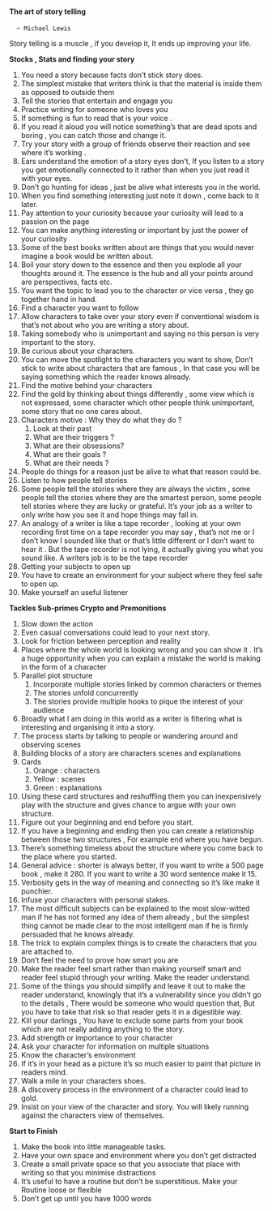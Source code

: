 #### The art of story telling
      ~ Michael Lewis

  Story telling is a muscle , if you develop it,   It ends up improving your life.


**Stocks , Stats and finding your story**

1. You need a story because facts don’t stick story does.
2. The simplest mistake that writers think is that the material is inside them as opposed to outside them 
3. Tell the stories that entertain and engage you 
4. Practice writing for someone who loves you
5. If something is fun to read that is your voice .
6. If you read it aloud you will notice something’s that are dead spots and boring , you can catch those and change it.
7. Try your story with a group of friends observe their reaction and see where it’s working .
8. Ears understand the emotion of a story eyes don’t, If you listen to a story you get emotionally connected to it rather than when you just read it with your eyes.
9. Don’t go hunting for ideas , just be alive what interests you in the world.
10. When you find something interesting just note it down , come back to it later.
11. Pay attention to your curiosity because your curiosity will lead to a passion on the page
12. You can make anything interesting or important by just the power of your curiosity 
13. Some of the best books written about are things that you would never imagine a book would be written about.
14. Boil your story down to the essence and then you explode all your thoughts around it. The essence is the hub and all your points around are perspectives, facts etc.
15. You want the topic to lead you to the character or vice versa , they go together hand in hand.
16. Find a character you want to follow
17. Allow characters to take over your story even if conventional wisdom is that’s not about who you are writing a story about.
18. Taking somebody who is unimportant and saying no this person is very important to the story.
19. Be curious about your characters.
20. You can move the spotlight to the characters you want to show, Don’t stick to write about characters that are famous , In that case you will be saying something which the reader knows already.
21. Find the motive behind your characters 
22. Find the gold by thinking about things differently , some view which is not expressed, some character which other people think unimportant, some story that no one cares about.
23. Characters motive : Why they do what they do ?
    1. Look at their past
    2. What are their triggers ?
    3. What are their obsessions?
    4. What are their goals ?
    5. What are their needs ?
24. People do things for a reason just be alive to what that reason could be.
25. Listen to how people tell stories
26. Some people tell the stories where they are always the victim , some people tell the stories where they are the smartest person, some people tell stories where they are lucky or grateful. It’s your job as a writer to only write how you see it and hope things may fall in.
27. An analogy of a writer is like a tape recorder , looking at your own recording first time on a tape recorder you may say , that’s not me or I don’t know I sounded like that or that’s  little different or I don’t want to hear it . But the tape recorder is not lying, it actually giving you what you sound like. A writers job is to be the tape recorder 
28. Getting your subjects to open up
29. You have to create an environment for your subject where they feel safe to open up.
30. Make yourself an useful listener 

**Tackles Sub-primes Crypto and Premonitions**

1. Slow down the action 
2. Even casual conversations could lead to your next story.
3. Look for friction between perception and reality 
4. Places where the whole world is looking wrong and you can show it . It’s a huge opportunity when you can explain a mistake the world is making in the form of a character
5. Parallel plot structure
   1. Incorporate multiple stories linked by common characters or themes
   2. The stories unfold concurrently 
   3. The stories provide multiple hooks to pique the interest of your audience 
6. Broadly what I am doing in this world as a writer is filtering what is interesting and organising it into a story.
7. The process starts by talking to people or wandering around and observing scenes
8. Building blocks of a story are characters scenes and explanations 
9. Cards
   1. Orange : characters
   2. Yellow : scenes
   3. Green : explanations
10. Using these card structures and reshuffling them you can inexpensively play with the structure and gives chance to argue with your own structure.
11. Figure out your beginning and end before you start.
12. If you have a beginning and ending then you can create a relationship between those two structures , For example end where you have begun.
13. There’s something timeless about the structure where you come back to the place where you started.
14. General advice : shorter is always better, if you want to write a 500 page book , make it 280. If you want to write a 30 word sentence make it 15.
15. Verbosity gets in the way of meaning and connecting so it’s like make it punchier.
16. Infuse your characters with personal stakes.
17. The most difficult subjects can be explained to the most slow-witted man if he has not formed any idea of them already , but the simplest thing cannot be made clear to the most intelligent man if he is firmly persuaded that he knows already.
18. The trick to explain complex things is to create the characters that you are attached to.
19. Don’t feel the need to prove how smart you are 
20. Make the reader feel smart rather than making yourself smart and reader feel stupid through your writing. Make the reader understand.
21. Some of the things you should simplify and leave it out to make the reader understand, knowingly that it’s a vulnerability since you didn’t go to the details , There would be someone who would question that, But you have to take that risk so that reader gets it in a digestible way.
22. Kill your darlings , You have to exclude some parts from your book which are not really adding anything to the story.
23. Add strength or importance to your character 
24. Ask your character for information on multiple situations 
25. Know the character’s environment 
26. If it’s in your head as a picture it’s so much easier to paint that picture in readers mind.
27. Walk a mile in your characters shoes.
28. A discovery process in the environment of a character could lead to gold.
29. Insist on your view of the character and story. You will likely running against the characters view of themselves.

**Start to Finish**

1. Make the book into little manageable tasks.
2. Have your own space and environment where you don’t get distracted 
3. Create a small private space so that you associate that place with writing so that you minimise distractions 
4. It’s useful to have a routine but don’t be superstitious. Make your Routine loose or flexible
5. Don’t get up until you have 1000 words
